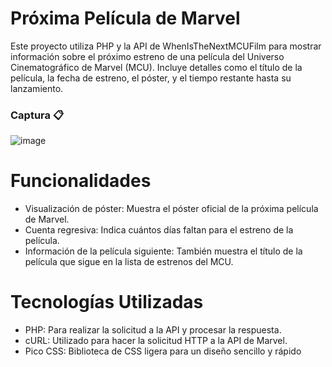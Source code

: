 # Próxima Película de Marvel
Este proyecto utiliza PHP y la API de WhenIsTheNextMCUFilm para mostrar información sobre el próximo estreno de una película del Universo Cinematográfico de Marvel (MCU). Incluye detalles como el título de la película, la fecha de estreno, el póster, y el tiempo restante hasta su lanzamiento.

### Captura 📋
![image](https://github.com/user-attachments/assets/20022728-75ae-462d-8ae8-3e08cac5f949)



# Funcionalidades
* Visualización de póster: Muestra el póster oficial de la próxima película de Marvel.
* Cuenta regresiva: Indica cuántos días faltan para el estreno de la película.
* Información de la película siguiente: También muestra el título de la película que sigue en la lista de estrenos del MCU.

# Tecnologías Utilizadas
- PHP: Para realizar la solicitud a la API y procesar la respuesta.
- cURL: Utilizado para hacer la solicitud HTTP a la API de Marvel.
- Pico CSS: Biblioteca de CSS ligera para un diseño sencillo y rápido
